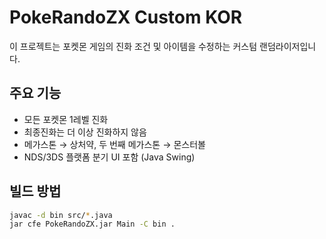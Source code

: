 # PokeRandoZX Custom KOR

이 프로젝트는 포켓몬 게임의 진화 조건 및 아이템을 수정하는 커스텀 랜덤라이저입니다.

## 주요 기능
- 모든 포켓몬 1레벨 진화
- 최종진화는 더 이상 진화하지 않음
- 메가스톤 → 상처약, 두 번째 메가스톤 → 몬스터볼
- NDS/3DS 플랫폼 분기 UI 포함 (Java Swing)

## 빌드 방법
```bash
javac -d bin src/*.java
jar cfe PokeRandoZX.jar Main -C bin .
```
